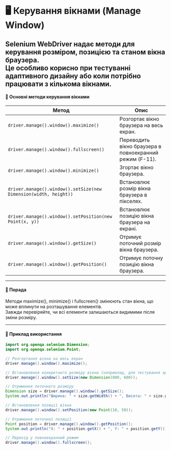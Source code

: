 # 🖥️ Керування вікнами (Manage Window)
Selenium WebDriver надає методи для керування розміром, позицією та станом вікна браузера.  
Це особливо корисно при тестуванні адаптивного дизайну або коли потрібно працювати з кількома вікнами.
---
#### 📌 Основні методи керування вікнами

| Метод                                                      | Опис                                                    |
|-------------------------------------------------------------|---------------------------------------------------------|
| `driver.manage().window().maximize()`                       | Розгортає вікно браузера на весь екран.                 |
| `driver.manage().window().fullscreen()`                     | Переводить вікно браузера в повноекранний режим (F-11). |
| `driver.manage().window().minimize()`                       | Згортає вікно браузера.                                 |
| `driver.manage().window().setSize(new Dimension(width, height))` | Встановлює розмір вікна браузера в пікселях.            |
| `driver.manage().window().setPosition(new Point(x, y))`     | Встановлює позицію вікна браузера на екрані.            |
| `driver.manage().window().getSize()`                        | Отримує поточний розмір вікна браузера.                 |
| `driver.manage().window().getPosition()`                    | Отримує поточну позицію вікна браузера.                 |

---
#### 🧠 Порада
Методи maximize(), minimize() і fullscreen() змінюють стан вікна, що може вплинути на розташування елементів.  
Завжди перевіряйте, чи всі елементи залишаються видимими після зміни розміру.

---
#### 📘 Приклад використання
```java
import org.openqa.selenium.Dimension;
import org.openqa.selenium.Point;

// Розгортання вікна на весь екран
driver.manage().window().maximize();

// Встановлення конкретного розміру вікна (наприклад, для тестування адаптиву)
driver.manage().window().setSize(new Dimension(800, 600));

// Отримання поточного розміру
Dimension size = driver.manage().window().getSize();
System.out.println("Ширина: " + size.getWidth() + ", Висота: " + size.getHeight());

// Встановлення позиції вікна
driver.manage().window().setPosition(new Point(10, 50));

// Отримання поточної позиції
Point position = driver.manage().window().getPosition();
System.out.println("X: " + position.getX() + ", Y: " + position.getY());

// Перехід у повноекранний режим
driver.manage().window().fullscreen();
```
